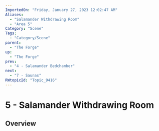 ```yaml
---
ImportedOn: "Friday, January 27, 2023 12:02:47 AM"
Aliases:
  - "Salamander Withdrawing Room"
  - "Area 5"
Category: "Scene"
Tags:
  - "Category/Scene"
parent:
  - "The Forge"
up:
  - "The Forge"
prev:
  - "4 - Salamander Bedchamber"
next:
  - "7 - Saunas"
RWtopicId: "Topic_9416"
---
```

# 5 - Salamander Withdrawing Room
## Overview
